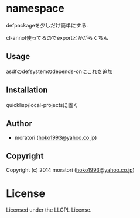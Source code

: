 # namespace

defpackageを少しだけ簡単にする. 

cl-annot使ってるのでexportとかがらくちん

## Usage
asdfのdefsystemのdepends-onにこれを追加


## Installation

quicklisp/local-projectsに置く

## Author

* moratori (hoko1993@yahoo.co.jp)

## Copyright

Copyright (c) 2014 moratori (hoko1993@yahoo.co.jp)

# License

Licensed under the LLGPL License.

